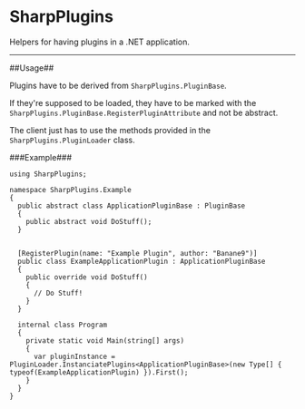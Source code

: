SharpPlugins
============

Helpers for having plugins in a .NET application.

-------------------------------------------------------------------------------------------------------------------------------------

##Usage##

Plugins have to be derived from `SharpPlugins.PluginBase`.

If they're supposed to be loaded, they have to be marked with the `SharpPlugins.PluginBase.RegisterPluginAttribute` and not be abstract.

The client just has to use the methods provided in the `SharpPlugins.PluginLoader` class.

###Example###

``` CSharp
using SharpPlugins;

namespace SharpPlugins.Example
{
  public abstract class ApplicationPluginBase : PluginBase
  {
    public abstract void DoStuff();
  }
  
  
  [RegisterPlugin(name: "Example Plugin", author: "Banane9")]
  public class ExampleApplicationPlugin : ApplicationPluginBase
  {
    public override void DoStuff()
    {
      // Do Stuff!
    }
  }
  
  internal class Program
  {
    private static void Main(string[] args)
    {
      var pluginInstance = PluginLoader.InstanciatePlugins<ApplicationPluginBase>(new Type[] { typeof(ExampleApplicationPlugin) }).First();
    }
  }
}


```
